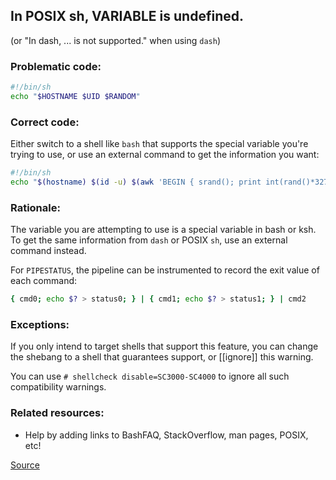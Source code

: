 ## In POSIX sh, VARIABLE is undefined.

(or "In dash, ... is not supported." when using `dash`)

### Problematic code:

```sh
#!/bin/sh
echo "$HOSTNAME $UID $RANDOM"
```

### Correct code:

Either switch to a shell like `bash` that supports the special variable you're trying to use, or use an external command to get the information you want:

```sh
#!/bin/sh
echo "$(hostname) $(id -u) $(awk 'BEGIN { srand(); print int(rand()*32768) }' /dev/null)"
```

### Rationale:

The variable you are attempting to use is a special variable in bash or ksh. To get the same information from `dash` or POSIX `sh`, use an external command instead.

For `PIPESTATUS`, the pipeline can be instrumented to record the exit value of each command:

```sh
{ cmd0; echo $? > status0; } | { cmd1; echo $? > status1; } | cmd2
```

### Exceptions:

If you only intend to target shells that support this feature, you can change
the shebang to a shell that guarantees support, or [[ignore]] this warning.

You can use `# shellcheck disable=SC3000-SC4000` to ignore all such compatibility
warnings.

### Related resources:

* Help by adding links to BashFAQ, StackOverflow, man pages, POSIX, etc!

[Source](https://github.com/koalaman/shellcheck/wiki/SC3028)

